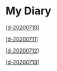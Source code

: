 # My Diary

[[d-20200710]]

[[d-20200711]]

[[d-20200712]]

[[d-20200713]]

[//begin]: # "Autogenerated link references for markdown compatibility"
[d-20200710]: d-20200710 "D 20200710"
[d-20200711]: d-20200711 "D 20200711"
[d-20200712]: d-20200712 "D 20200712"
[d-20200713]: d-20200713 "D 20200713"
[//end]: # "Autogenerated link references"
